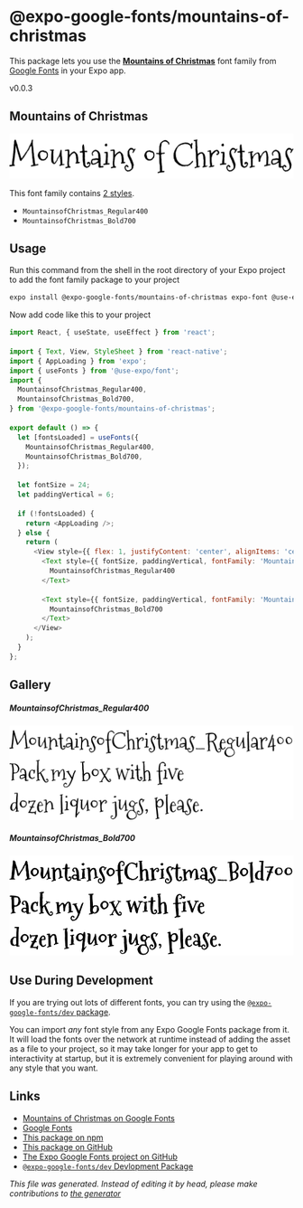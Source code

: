 # @expo-google-fonts/mountains-of-christmas

This package lets you use the [**Mountains of Christmas**](https://fonts.google.com/specimen/Mountains+of+Christmas) font family from [Google Fonts](https://fonts.google.com/) in your Expo app.

v0.0.3

## Mountains of Christmas

![Mountains of Christmas](./font-family.png)

This font family contains [2 styles](#gallery).

- `MountainsofChristmas_Regular400`
- `MountainsofChristmas_Bold700`

## Usage

Run this command from the shell in the root directory of your Expo project to add the font family package to your project
```sh
expo install @expo-google-fonts/mountains-of-christmas expo-font @use-expo/font
```

Now add code like this to your project
```js
import React, { useState, useEffect } from 'react';

import { Text, View, StyleSheet } from 'react-native';
import { AppLoading } from 'expo';
import { useFonts } from '@use-expo/font';
import {
  MountainsofChristmas_Regular400,
  MountainsofChristmas_Bold700,
} from '@expo-google-fonts/mountains-of-christmas';

export default () => {
  let [fontsLoaded] = useFonts({
    MountainsofChristmas_Regular400,
    MountainsofChristmas_Bold700,
  });

  let fontSize = 24;
  let paddingVertical = 6;

  if (!fontsLoaded) {
    return <AppLoading />;
  } else {
    return (
      <View style={{ flex: 1, justifyContent: 'center', alignItems: 'center' }}>
        <Text style={{ fontSize, paddingVertical, fontFamily: 'MountainsofChristmas_Regular400' }}>
          MountainsofChristmas_Regular400
        </Text>

        <Text style={{ fontSize, paddingVertical, fontFamily: 'MountainsofChristmas_Bold700' }}>
          MountainsofChristmas_Bold700
        </Text>
      </View>
    );
  }
};

```

## Gallery

##### MountainsofChristmas_Regular400
![MountainsofChristmas_Regular400](./c2200cef227dc27280b133ec5d366a7a1c5e8956523b6a69490c6d3be875831f.ttf.png)

##### MountainsofChristmas_Bold700
![MountainsofChristmas_Bold700](./52a7b2b21269dc6d67187a7882fa4bbc19f093792adc852c62497c6495d129e6.ttf.png)


## Use During Development

If you are trying out lots of different fonts, you can try using the [`@expo-google-fonts/dev` package](https://github.com/expo/google-fonts/tree/master/font-packages/dev#readme).

You can import *any* font style from any Expo Google Fonts package from it. It will load the fonts
over the network at runtime instead of adding the asset as a file to your project, so it may take longer
for your app to get to interactivity at startup, but it is extremely convenient
for playing around with any style that you want.

## Links

- [Mountains of Christmas on Google Fonts](https://fonts.google.com/specimen/Mountains+of+Christmas)
- [Google Fonts](https://fonts.google.com/)
- [This package on npm](https://www.npmjs.com/package/@expo-google-fonts/mountains-of-christmas)
- [This package on GitHub](https://github.com/expo/google-fonts/tree/master/font-packages/mountains-of-christmas)
- [The Expo Google Fonts project on GitHub](https://github.com/expo/google-fonts)
- [`@expo-google-fonts/dev` Devlopment Package](https://github.com/expo/google-fonts/tree/master/font-packages/dev)


*This file was generated. Instead of editing it by head, please make contributions to [the generator](https://github.com/expo/google-fonts/tree/master/packages/generator)*
